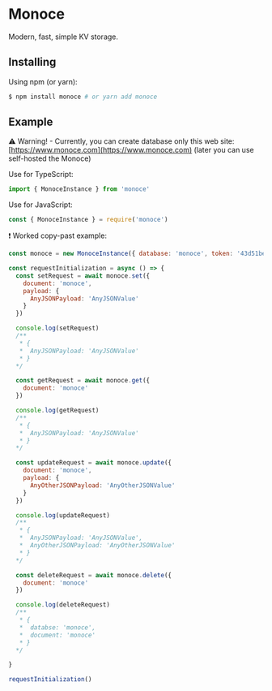 # Monoce
Modern, fast, simple KV storage.

## Installing

Using npm (or yarn):
```bash
$ npm install monoce # or yarn add monoce
```

## Example

⚠️ Warning! - Currently, you can create database only this web site: [https://www.monoce.com](https://www.monoce.com) (later you can use self-hosted the Monoce)

Use for TypeScript:

```ts
import { MonoceInstance } from 'monoce'
```

Use for JavaScript:
```js
const { MonoceInstance } = require('monoce')
```

❗ Worked copy-past example:
```js
const monoce = new MonoceInstance({ database: 'monoce', token: '43d51bef-c1eb-43db-b961-58f4ad9a105e' })

const requestInitialization = async () => {
  const setRequest = await monoce.set({
    document: 'monoce',
    payload: {
      AnyJSONPayload: 'AnyJSONValue'
    }
  })

  console.log(setRequest)
  /** 
   * {
   *  AnyJSONPayload: 'AnyJSONValue'
   * }
  */

  const getRequest = await monoce.get({
    document: 'monoce'
  })

  console.log(getRequest)
  /** 
   * {
   *  AnyJSONPayload: 'AnyJSONValue'
   * }
  */

  const updateRequest = await monoce.update({
    document: 'monoce',
    payload: {
      AnyOtherJSONPayload: 'AnyOtherJSONValue'
    }
  })

  console.log(updateRequest)
  /** 
   * {
   *  AnyJSONPayload: 'AnyJSONValue',
   *  AnyOtherJSONPayload: 'AnyOtherJSONValue'
   * }
  */

  const deleteRequest = await monoce.delete({
    document: 'monoce'
  })

  console.log(deleteRequest)
  /** 
   * {
   *  databse: 'monoce',
   *  document: 'monoce'
   * }
  */

}

requestInitialization()
```

